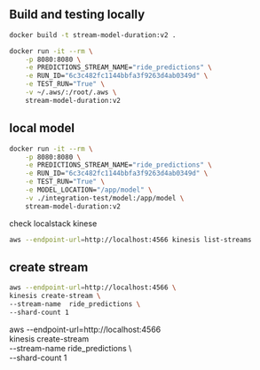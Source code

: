 ## Build and testing locally

```bash
docker build -t stream-model-duration:v2 .

docker run -it --rm \
    -p 8080:8080 \
    -e PREDICTIONS_STREAM_NAME="ride_predictions" \
    -e RUN_ID="6c3c482fc1144bbfa3f9263d4ab0349d" \
    -e TEST_RUN="True" \
    -v ~/.aws/:/root/.aws \
    stream-model-duration:v2
```

## local model

```bash
docker run -it --rm \
    -p 8080:8080 \
    -e PREDICTIONS_STREAM_NAME="ride_predictions" \
    -e RUN_ID="6c3c482fc1144bbfa3f9263d4ab0349d" \
    -e TEST_RUN="True" \
    -e MODEL_LOCATION="/app/model" \
    -v ./integration-test/model:/app/model \
    stream-model-duration:v2

```

check localstack kinese

```bash
aws --endpoint-url=http://localhost:4566 kinesis list-streams
```

## create stream

```bash
aws --endpoint-url=http://localhost:4566 \
kinesis create-stream \
--stream-name  ride_predictions \
--shard-count 1
```

aws --endpoint-url=http://localhost:4566 \
 kinesis create-stream \
 --stream-name ride_predictions \  
 --shard-count 1
